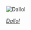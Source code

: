 
![Dallol](https://upload.wikimedia.org/wikipedia/commons/thumb/d/d4/ET_Afar_asv2018-01_img48_Dallol.jpg/750px-ET_Afar_asv2018-01_img48_Dallol.jpg)

*[Dallol](https://wikipedia.org/wiki/File:ET_Afar_asv2018-01_img48_Dallol.jpg)*
